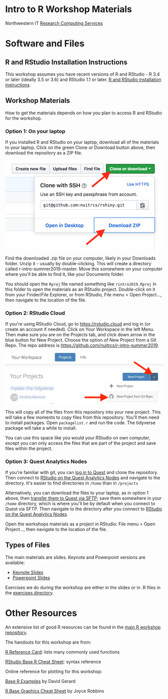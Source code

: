# Intro to R Workshop Materials

Northwestern IT [Research Computing Services](http://www.it.northwestern.edu/research/)

# Software and Files

## R and RStudio Installation Instructions

This workshop assumes you have recent versions of R and RStudio - R 3.4 or later (ideally 3.5 or 3.6) and RStudio 1.1 or later.  [R and RStudio installation instructions](https://nuitrcs.github.io/workshop-logistics/install/r/).  

## Workshop Materials

How to get the materials depends on how you plan to access R and RStudio for the workshop.

### Option 1: On your laptop 

If you installed R and RStudio on your laptop, download all of the materials to your laptop.  Click on the green Clone or Download button above, then download the repository as a ZIP file.  

![github download](images/githubdownload.png)

Find the downloaded .zip file on your computer, likely in your Downloads folder.  Unzip it - usually by double-clicking.  This will create a directory called r-intro-summer2019-master.  Move this somewhere on your computer where you'll be able to find it, like your Documents folder.  

You should open the `Rproj` file named something like `rintro2019.Rproj` in this folder to open the materials as an RStudio project.  Double-click on it from your Finder/File Explorer, or from RStudio, File menu > Open Project..., then navigate to the location of the file.

### Option 2: RStudio Cloud

If you're using RStudio Cloud, go to https://rstudio.cloud and log in (or create an account if needed).  Click on Your Workspace in the left Menu.  Then make sure you are on the Projects tab, and click down arrow in the blue button for New Project.  Choose the option of New Project from a Git Repo.  The repo address is https://github.com/nuitrcs/r-intro-summer2019.  

![rstudio cloud new project](images/rstudiocloud.png)

This will copy all of the files from this repository into your new project.  This will take a few moments to copy files from this repository.  You'll then need to install packages.  Open `packagelist.r` and run the code.  The tidyverse package will take a while to install.  

You can use this space like you would your RStudio on own computer, except you can only access the files that are part of the project and save files within the project.

### Option 3: Quest Analytics Nodes

If you're familiar with git, you can [log in to Quest](https://kb.northwestern.edu/page.php?id=70705) and clone the repository.  Then connect to [RStudio on the Quest Analytics Nodes](https://kb.northwestern.edu/71895) and navigate to the directory.  It's easier to find directories in `/home` than in `/projects`

Alternatively, you can download the files to your laptop, as in option 1 above, then [transfer them to Quest via SFTP](https://kb.northwestern.edu/page.php?id=70521); save them somewhere in your `/home` directory, which is where you'll be by default when you connect to Quest via SFTP.  Then navigate to the directory after you connect to [RStudio on the Quest Analytics Nodes](https://kb.northwestern.edu/71895).

Open the workshops materials as a project in RStudio: File menu > Open Project..., then navigate to the location of the file.

## Types of Files

The main materials are slides.  Keynote and Powerpoint versions are available:

* [Keynote Slides](https://github.com/nuitrcs/r-intro-summer2019/blob/master/slides.key?raw=true)
* [Powerpoint Slides](https://github.com/nuitrcs/r-intro-summer2019/blob/master/slides.pptx?raw=true)

Exercises we do during the workshop are either in the slides or in .R files in the [exercises directory](/exercises).




# Other Resources

An extensive list of good R resources can be found in the [main R workshop repository](https://github.com/nuitrcs/rworkshops).

The handouts for this workshop are from:

[R Reference Card](https://cran.r-project.org/doc/contrib/Baggott-refcard-v2.pdf): lists many commonly used functions

[RStudio Base R Cheat Sheet](https://www.rstudio.com/wp-content/uploads/2016/05/base-r.pdf): syntax reference

Online reference for plotting for this workshop:

[Base R Examples](https://dcgerard.github.io/stat234/base_r_cheatsheet.html) by David Gerard

[R Base Graphics Cheat Sheet](http://publish.illinois.edu/johnrgallagher/files/2015/10/BaseGraphicsCheatsheet.pdf) by Joyce Robbins

